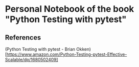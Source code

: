 # Personal Notebook of the book "Python Testing with pytest"

## References
(Python Testing with pytest - Brian Okken)[https://www.amazon.com/Python-Testing-pytest-Effective-Scalable/dp/1680502409]
